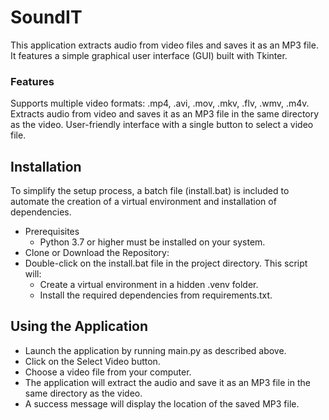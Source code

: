 # SoundIT
This application extracts audio from video files and saves it as an MP3 file. It features a simple graphical user interface (GUI) built with Tkinter.

### Features
Supports multiple video formats: .mp4, .avi, .mov, .mkv, .flv, .wmv, .m4v.
Extracts audio from video and saves it as an MP3 file in the same directory as the video.
User-friendly interface with a single button to select a video file.
## Installation
To simplify the setup process, a batch file (install.bat) is included to automate the creation of a virtual environment and installation of dependencies.
- Prerequisites
  - Python 3.7 or higher must be installed on your system.
- Clone or Download the Repository:
- Double-click on the install.bat file in the project directory.
This script will:
  - Create a virtual environment in a hidden .venv folder.
  - Install the required dependencies from requirements.txt.

## Using the Application
- Launch the application by running main.py as described above.
- Click on the Select Video button.
- Choose a video file from your computer.
- The application will extract the audio and save it as an MP3 file in the same directory as the video.
- A success message will display the location of the saved MP3 file.

